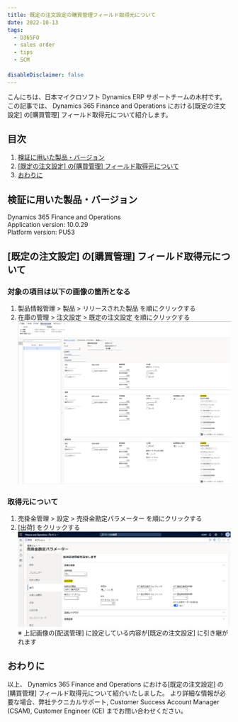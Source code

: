 ```yaml
---
title: 既定の注文設定の購買管理フィールド取得元について
date: 2022-10-13
tags:
  - D365FO
  - sales order
  - tips
  - SCM

disableDisclaimer: false
---
```


こんにちは、日本マイクロソフト Dynamics ERP サポートチームの木村です。  
この記事では、 Dynamics 365 Finance and Operations における[既定の注文設定] の[購買管理] フィールド取得元について紹介します。

<!-- more -->
## 目次

1. [検証に用いた製品・バージョン](#anchor-version)
2. [[既定の注文設定] の[購買管理] フィールド取得元について](#how-to-correct-deliverycontroldata)
3. [おわりに](#anchor-finish)

<a id='anchor-version'></a>

## 検証に用いた製品・バージョン
Dynamics 365 Finance and Operations      
Application version: 10.0.29   
Platform version: PU53  

<a id='how-to-correct-deliverycontroldata'></a>
## [既定の注文設定] の[購買管理] フィールド取得元について
### 対象の項目は以下の画像の箇所となる
1. 製品情報管理 > 製品 > リリースされた製品 を順にクリックする
2. 在庫の管理 > 注文設定 > 既定の注文設定  を順にクリックする
![](./how-to-correct-deliverycontroldata/step1.png)

### 取得元について
1. 売掛金管理 > 設定 > 売掛金勘定パラメーター を順にクリックする
2. [出荷] をクリックする
![](./how-to-correct-deliverycontroldata/step2.png)
※ 上記画像の[配送管理] に設定している内容が[既定の注文設定] に引き継がれます  


<a id='anchor-finish'></a>
---
## おわりに  

以上、 Dynamics 365 Finance and Operations における[既定の注文設定] の[購買管理] フィールド取得元について紹介いたしました。
より詳細な情報が必要な場合、弊社テクニカルサポート, Customer Success Account Manager (CSAM), Customer Engineer (CE) までお問い合わせください。
